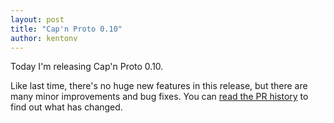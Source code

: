```yaml
---
layout: post
title: "Cap'n Proto 0.10"
author: kentonv
---
```


<div style="float: right"><a class="block_link" style="color: #fff"
href="{{site.baseurl}}install.html">Get it now &raquo;</a></div>

Today I'm releasing Cap'n Proto 0.10.

Like last time, there's no huge new features in this release, but there are many minor improvements and bug fixes. You can [read the PR history](https://github.com/capnproto/capnproto/pulls?q=is%3Apr+is%3Aclosed) to find out what has changed.
